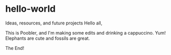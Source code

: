 # hello-world
Ideas, resources, and future projects
Hello all,

This is Poobler, and I'm making some edits and drinking a cappuccino. Yum!
Elephants are cute and fossils are great.

The End!
